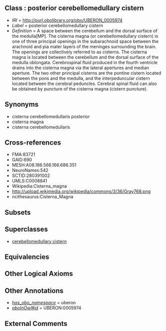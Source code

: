 
## Class : posterior cerebellomedullary cistern

 * *IRI* = http://purl.obolibrary.org/obo/UBERON_0005974
 * *Label* = posterior cerebellomedullary cistern
 * *Definition* = A space between the cerebellum and the dorsal surface of the medulla[MP]. The cisterna magna (or cerebellomedullary cistern) is one of three principal openings in the subarachnoid space between the arachnoid and pia mater layers of the meninges surrounding the brain. The openings are collectively referred to as cisterns. The cisterna magna is located between the cerebellum and the dorsal surface of the medulla oblongata. Cerebrospinal fluid produced in the fourth ventricle drains into the cisterna magna via the lateral apertures and median aperture. The two other principal cisterns are the pontine cistern located between the pons and the medulla, and the interpeduncular cistern located between the cerebral peduncles. Cerebral spinal fluid can also be obtained by puncture of the cisterna magna (cistern puncture).

## Synonyms

 * cisterna cerebellomedullaris posterior
 * cisterna magna
 * cisterna cerebellomedullaris

## Cross-references

 * FMA:83721
 * GAID:690
 * MESH:A08.186.566.166.686.351
 * NeuroNames:542
 * SCTID:280391002
 * UMLS:C0008841
 * Wikipedia:Cisterna_magna
 * http://upload.wikimedia.org/wikipedia/commons/3/36/Gray768.png
 * ncithesaurus:Cisterna_Magna

## Subsets


## Superclasses

 * [cerebellomedullary cistern](../../UBERON/49/UBERON_0004049.md)

## Equivalencies


## Other Logical Axioms


## Other Annotations

 * *[has_obo_namespace](../../ce/oboInOwl#hasOBONamespace.md)* = uberon
 * *[oboInOwl#id](../../id/oboInOwl#id.md)* = UBERON:0005974

## External Comments

